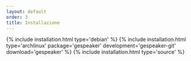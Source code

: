 ```yaml
---
layout: default
order: 3
title: Installazione
---
```

{% include installation.html type='debian' %}
{% include installation.html type='archlinux' package='gespeaker' development='gespeaker-git' download='gespeaker' %}
{% include installation.html type='source' %}